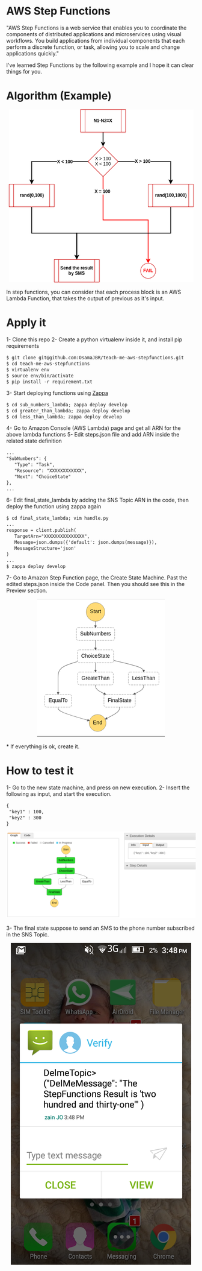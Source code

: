 # AWS Step Functions
"AWS Step Functions is a web service that enables you to coordinate the components of distributed applications and microservices using visual workflows. You build applications from individual components that each perform a discrete function, or task, allowing you to scale and change applications quickly."
 
I've learned Step Functions by the following example and I hope it can clear things for you.
 
# Algorithm (Example)
<p align="center">
 <img src="images/algorithm.png"/>
</p>
 
In step functions, you can consider that each process block is an AWS Lambda Function, that takes the output of previous as it's input.
 
# Apply it
1- Clone this repo
2- Create a python virtualenv inside it, and install pip requirements
```
$ git clone git@github.com:OsamaJBR/teach-me-aws-stepfunctions.git
$ cd teach-me-aws-stepfunctions
$ virtualenv env
$ source env/bin/activate
$ pip install -r requirement.txt
```
3- Start deploying functions using [Zappa](https://github.com/Miserlou/Zappa)
```
$ cd sub_numbers_lambda; zappa deploy develop
$ cd greater_than_lambda; zappa deploy develop
$ cd less_than_lambda; zappa deploy develop
```
4- Go to Amazon Console (AWS Lambda) page and get all ARN for the above lambda functions
5- Edit steps.json file and add ARN inside the related state definition
```
...
"SubNumbers": {
   "Type": "Task",
   "Resource": "XXXXXXXXXXXX",
   "Next": "ChoiceState"
},
...
```
6- Edit final_state_lambda by adding the SNS Topic ARN in the code, then deploy the function using zappa again
```
$ cd final_state_lambda; vim handle.py
...
response = client.publish(
   TargetArn="XXXXXXXXXXXXXXX",
   Message=json.dumps({'default': json.dumps(message)}),
   MessageStructure='json'
)
...
$ zappa deploy develop
```
7- Go to Amazon Step Function page, the Create State Machine. Past the edited steps.json inside the Code panel. Then you should see this in the Preview section.
<p align="center">
 <img src="images/statemachine.png"/>
</p>
* If everything is ok, create it.
 
# How to test it
1- Go to the new state machine, and press on new execution.
2- Insert the following as input, and start the execution.
```
{
 "key1" : 100,
 "key2" : 300
}
```
<p align="center">
 <img src="images/example.png"/>
</p>
3- The final state suppose to send an SMS to the phone number subscribed in the SNS Topic.
<p align="center">
 <img src="images/sms.png"/>
</p>

